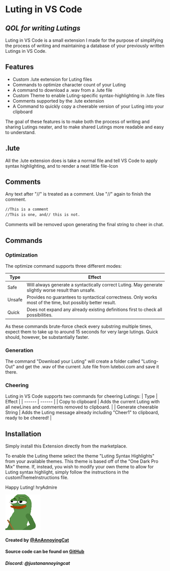 # Luting in VS Code

## _QOL for writing Lutings_

Luting in VS Code is a small extension I made for the purpose of simplifying the process of writing and maintaining a database of your previously written Lutings in VS Code.

## Features

- Custom .lute extension for Luting files
- Commands to optimize character count of your Luting
- A command to download a .wav from a .lute file
- Custom Theme to enable Luting-specific syntax-highlighting in .lute files
- Comments supported by the .lute extension
- A Command to quickly copy a cheerable version of your Luting into your clipboard

The goal of these features is to make both the process of writing and sharing Lutings neater,
and to make shared Lutings more readable and easy to understand.

## .lute

All the .lute extension does is take a normal file and tell VS Code to apply syntax highlighting,
and to render a neat little file-Icon 

## Comments

Any text after "//" is treated as a comment. Use "//" again to finish the comment.

```sh
//This is a comment
//This is one, and// this is not.
```

Comments will be removed upon generating the final string to cheer in chat.

## Commands

### Optimization

The optimize command supports three different modes:

| Type | Effect |
| ------ | ------ |
| Safe | Will always generate a syntactically correct Luting. May generate slightly worse result than unsafe. |
| Unsafe | Provides no guarantees to syntactical correctness. Only works most of the time, but possibly better result. |
| Quick | Does not expand any already existing definitions first to check all possibilities. |

As these commands brute-force check every substring multiple times,
expect them to take up to around 15 seconds for very large lutings. Quick should, however, be substantially faster.

### Generation

The command "Download your Luting" will create a folder called "Luting-Out" and get the .wav of the current .lute file from luteboi.com and save it there.

### Cheering

Luting in VS Code supports two commands for cheering Lutings:
| Type | Effect |
| ------ | ------ |
| Copy to clipboard | Adds the current Luting with all newLines and comments removed to clipboard. |
| Generate cheerable String | Adds the Luting message already including "Cheer1" to clipboard, ready to be cheered! |

## Installation

Simply install this Extension directly from the marketplace.

To enable the Luting theme select the theme "Luting Syntax Highlights" from your available themes.
This theme is based off of the "One Dark Pro Mix" theme.
If, instead, you wish to modify your own theme to allow for Luting syntax highlight,
simply follow the instructions in the customThemeInstructions file.

Happy Luting! hryAdmire

![conducting](Images/conducting.webp)

#### Created by [@AnAnnoyingCat](https://github.com/AnAnnoyingCat)

#### Source code can be found on [GitHub](https://github.com/AnAnnoyingCat/lutingsyntax)

##### Discord: @justanannoyingcat